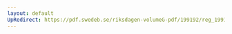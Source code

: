 ```yaml
---
layout: default
UpRedirect: https://pdf.swedeb.se/riksdagen-volumeG-pdf/199192/reg_199192/reg_199192_0291.pdf
---
```

